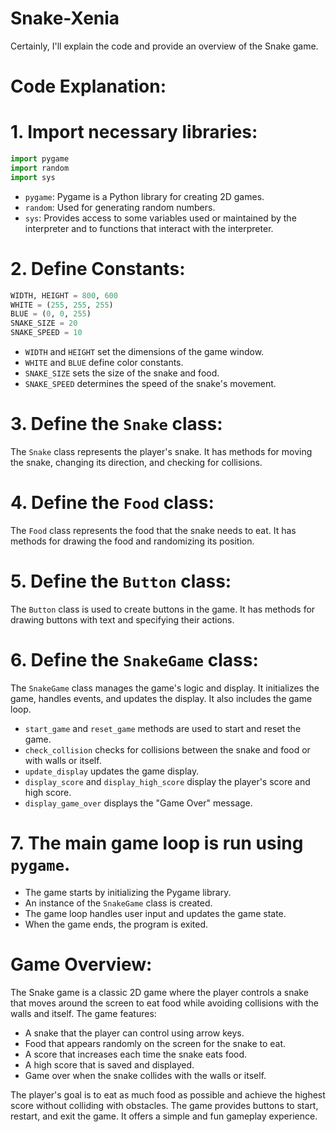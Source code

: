 # Snake-Xenia

Certainly, I'll explain the code and provide an overview of the Snake game.

# **Code Explanation**:

# 1. Import necessary libraries:

   ```python
   import pygame
   import random
   import sys
   ```

   - `pygame`: Pygame is a Python library for creating 2D games.
   - `random`: Used for generating random numbers.
   - `sys`: Provides access to some variables used or maintained by the interpreter and to functions that interact with the interpreter.

# 2. Define Constants:

   ```python
   WIDTH, HEIGHT = 800, 600
   WHITE = (255, 255, 255)
   BLUE = (0, 0, 255)
   SNAKE_SIZE = 20
   SNAKE_SPEED = 10
   ```

   - `WIDTH` and `HEIGHT` set the dimensions of the game window.
   - `WHITE` and `BLUE` define color constants.
   - `SNAKE_SIZE` sets the size of the snake and food.
   - `SNAKE_SPEED` determines the speed of the snake's movement.

# 3. Define the `Snake` class:

   The `Snake` class represents the player's snake. It has methods for moving the snake, changing its direction, and checking for collisions.

# 4. Define the `Food` class:

   The `Food` class represents the food that the snake needs to eat. It has methods for drawing the food and randomizing its position.

# 5. Define the `Button` class:

   The `Button` class is used to create buttons in the game. It has methods for drawing buttons with text and specifying their actions.

# 6. Define the `SnakeGame` class:

   The `SnakeGame` class manages the game's logic and display. It initializes the game, handles events, and updates the display. It also includes the game loop.

   - `start_game` and `reset_game` methods are used to start and reset the game.
   - `check_collision` checks for collisions between the snake and food or with walls or itself.
   - `update_display` updates the game display.
   - `display_score` and `display_high_score` display the player's score and high score.
   - `display_game_over` displays the "Game Over" message.

# 7. The main game loop is run using `pygame`.

   - The game starts by initializing the Pygame library.
   - An instance of the `SnakeGame` class is created.
   - The game loop handles user input and updates the game state.
   - When the game ends, the program is exited.

# **Game Overview**:

The Snake game is a classic 2D game where the player controls a snake that moves around the screen to eat food while avoiding collisions with the walls and itself. The game features:

- A snake that the player can control using arrow keys.
- Food that appears randomly on the screen for the snake to eat.
- A score that increases each time the snake eats food.
- A high score that is saved and displayed.
- Game over when the snake collides with the walls or itself.

The player's goal is to eat as much food as possible and achieve the highest score without colliding with obstacles. The game provides buttons to start, restart, and exit the game. It offers a simple and fun gameplay experience.
